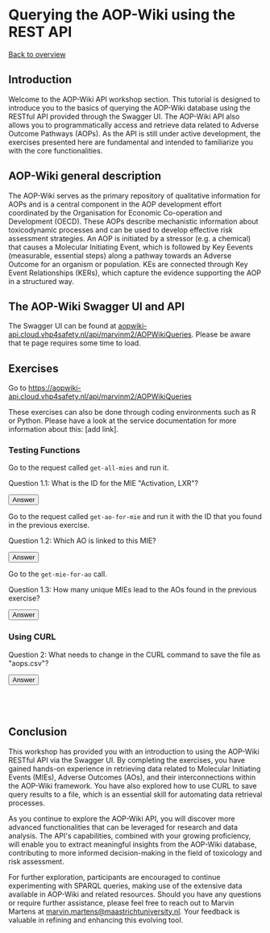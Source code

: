 # Querying the AOP-Wiki using the REST API

[Back to overview](README.md)

<script>
  function toggleAnswer(id) {
  var answer = document.getElementById(id);
  if (answer.style.visibility === "hidden" ||
      answer.style.visibility === "none") {
    answer.style.visibility = "visible";
  } else {
    answer.style.visibility = "hidden";
  }
}
</script>

## Introduction
Welcome to the AOP-Wiki API workshop section. This tutorial is designed to introduce you to the basics of querying the AOP-Wiki database using the RESTful API provided through the Swagger UI. The AOP-Wiki API also allows you to programmatically access and retrieve data related to Adverse Outcome Pathways (AOPs). As the API is still under active development, the exercises presented here are fundamental and intended to familiarize you with the core functionalities.

## AOP-Wiki general description
The AOP-Wiki serves as the primary repository of qualitative information for AOPs and is a central component in the AOP development effort coordinated by the Organisation for Economic Co-operation and Development (OECD). These AOPs describe mechanistic information about toxicodynamic processes and can be used to develop effective risk assessment strategies. An AOP is initiated by a stressor (e.g. a chemical) that causes a Molecular Initiating Event, which is followed by Key Eevents (measurable, essential steps) along a pathway towards an Adverse Outcome for an organism or population. KEs are connected through Key Event Relationships (KERs), which capture the evidence supporting the AOP in a structured way. 


## The AOP-Wiki Swagger UI and API
The Swagger UI can be found at [aopwiki-api.cloud.vhp4safety.nl/api/marvinm2/AOPWikiQueries](https://aopwiki-api.cloud.vhp4safety.nl/api/marvinm2/AOPWikiQueries). Please be aware that te page requires some time to load.

## Exercises
Go to https://aopwiki-api.cloud.vhp4safety.nl/api/marvinm2/AOPWikiQueries

These exercises can also be done through coding environments such as R or Python. Please have a look at the service documentation for more information about this: [add link].

### Testing Functions
Go to the request called `get-all-mies` and run it.

Question 1.1: What is the ID for the MIE "Activation, LXR"?

<button onclick="toggleAnswer('q1.1')">Answer</button><span id="q1.1" style="visibility: hidden">167</span>

Go to the request called `get-ao-for-mie` and run it with the ID that you found in the previous exercise.

Question 1.2: Which AO is linked to this MIE?

<button onclick="toggleAnswer('q1.2')">Answer</button><span id="q1.2" style="visibility: hidden">Liver steatosis, with KE IDs 345 and 459.</span>

Go to the `get-mie-for-ao` call.

Question 1.3: How many unique MIEs lead to the AOs found in the previous exercise?

<button onclick="toggleAnswer('q1.3')">Answer</button><span id="q1.3" style="visibility: hidden">16</span>

### Using CURL

Question 2: What needs to change in the CURL command to save the file as "aops.csv"?

<button onclick="toggleAnswer('q2')">Answer</button><span id="q2" style="visibility: hidden">You need to add the `-o aops.csv` option at the end of the CURL command:
curl -X GET "https://aopwiki-api.cloud.vhp4safety.nl/api-git/marvinm2/AOPWikiQueries/get-all-chemicals" -H "accept: text/csv" -o aops.csv
</span>

## Conclusion
This workshop has provided you with an introduction to using the AOP-Wiki RESTful API via the Swagger UI. By completing the exercises, you have gained hands-on experience in retrieving data related to Molecular Initiating Events (MIEs), Adverse Outcomes (AOs), and their interconnections within the AOP-Wiki framework. You have also explored how to use CURL to save query results to a file, which is an essential skill for automating data retrieval processes.

As you continue to explore the AOP-Wiki API, you will discover more advanced functionalities that can be leveraged for research and data analysis. The API's capabilities, combined with your growing proficiency, will enable you to extract meaningful insights from the AOP-Wiki database, contributing to more informed decision-making in the field of toxicology and risk assessment.

For further exploration, participants are encouraged to continue experimenting with SPARQL queries, making use of the extensive data available in AOP-Wiki and related resources. Should you have any questions or require further assistance, please feel free to reach out to Marvin Martens at marvin.martens@maastrichtuniversity.nl. Your feedback is valuable in refining and enhancing this evolving tool.